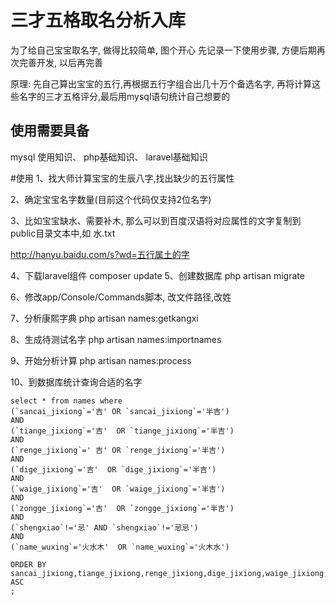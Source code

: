 # 三才五格取名分析入库
为了给自己宝宝取名字, 做得比较简单, 图个开心
先记录一下使用步骤, 方便后期再次完善开发, 以后再完善

原理: 先自己算出宝宝的五行,再根据五行字组合出几十万个备选名字, 再将计算这些名字的三才五格评分,最后用mysql语句统计自己想要的

## 使用需要具备
mysql 使用知识、 php基础知识、 laravel基础知识


#使用
1、找大师计算宝宝的生辰八字,找出缺少的五行属性

2、确定宝宝名字数量(目前这个代码仅支持2位名字)

3、比如宝宝缺水、需要补木, 那么可以到百度汉语将对应属性的文字复制到public目录文本中,如 水.txt

http://hanyu.baidu.com/s?wd=五行属土的字

4、下载laravel组件
    composer update
5、创建数据库
    php artisan migrate
    
6、修改app/Console/Commands脚本, 改文件路径,改姓

7、分析康熙字典
    php artisan names:getkangxi
    
8、生成待测试名字
    php artisan names:importnames
    
9、开始分析计算
    php artisan names:process
    
10、到数据库统计查询合适的名字
    
    select * from names where 
    (`sancai_jixiong`='吉' OR `sancai_jixiong`='半吉')
    AND 
    (`tiange_jixiong`='吉'  OR `tiange_jixiong`='半吉')
    AND
    (`renge_jixiong`=' 吉' OR `renge_jixiong`='半吉')
    AND 
    (`dige_jixiong`='吉'  OR `dige_jixiong`='半吉')
    AND
    (`waige_jixiong`='吉'  OR `waige_jixiong`='半吉')
    AND
    (`zongge_jixiong`='吉'  OR `zongge_jixiong`='半吉')
    AND
    (`shengxiao`!='忌' AND `shengxiao`!='忌忌')
    AND
    (`name_wuxing`='火水木'  OR `name_wuxing`='火木水')
    
    ORDER BY sancai_jixiong,tiange_jixiong,renge_jixiong,dige_jixiong,waige_jixiong,zongge_jixiong ASC
    ;
